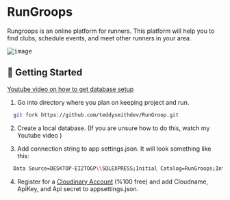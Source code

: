 # RunGroops

Rungroops is an online platform for runners. This platform will help you to find clubs, schedule events, and meet other runners in your area. 

<kbd>![image](https://user-images.githubusercontent.com/65626254/173340999-a994fe15-b182-4692-8708-e74321ea55ac.png)</kbd>


## 🏃 Getting Started
[Youtube video on how to get database setup](https://www.youtube.com/watch?v=af_tK9LUiX0)

1. Go into directory where you plan on keeping project and run.

```bash
  git fork https://github.com/teddysmithdev/RunGroop.git
```

2. Create a local database. (If you are unsure how to do this, watch my Youtube video )


3. Add connection string to app settings.json. It will look something like this:
```bash
  Data Source=DESKTOP-EI2TOGP\\SQLEXPRESS;Initial Catalog=RunGroops;Integrated Security=True;Connect Timeout=30;Encrypt=False;TrustServerCertificate=False;ApplicationIntent=ReadWrite;MultiSubnetFailover=False
```
4. Register for a [Cloudinary Account](https://cloudinary.com/users/register/free) (%100 free) and add Cloudname, ApiKey, and Api secret to appsettings.json.
